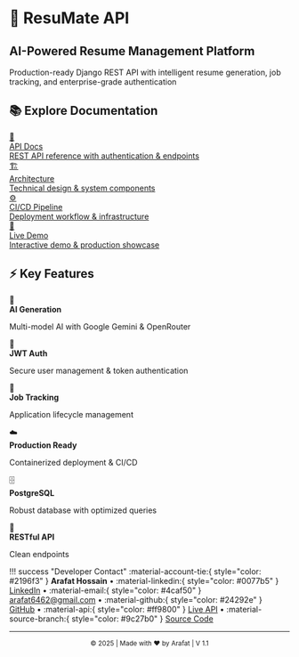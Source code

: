 <div class="homepage">

<div class="hero-section">
<h1>🚀 <strong>ResuMate API</strong></h1>
<h2>AI-Powered Resume Management Platform</h2>

<div class="hero-subtitle">
Production-ready Django REST API with intelligent resume generation, job tracking, and enterprise-grade authentication
</div>
</div>


<div class="nav-section">
<h2>📚 <strong>Explore Documentation</strong></h2>

<div class="section-nav-grid">

<a href="api-docs/" class="section-nav-card api-docs">
<div class="nav-icon">🔗</div>
<div class="nav-title">API Docs</div>
<div class="nav-description">REST API reference with authentication & endpoints</div>
</a>

<a href="architecture/" class="section-nav-card architecture">
<div class="nav-icon">🏗️</div>
<div class="nav-title">Architecture</div>
<div class="nav-description">Technical design & system components</div>
</a>

<a href="cicd-pipeline/" class="section-nav-card cicd">
<div class="nav-icon">⚙️</div>
<div class="nav-title">CI/CD Pipeline</div>
<div class="nav-description">Deployment workflow & infrastructure</div>
</a>

<a href="live-demo/" class="section-nav-card demo">
<div class="nav-icon">🚀</div>
<div class="nav-title">Live Demo</div>
<div class="nav-description">Interactive demo & production showcase</div>
</a>

</div>
</div>


<div class="features-section">
<h2>⚡ <strong>Key Features</strong></h2>

<div class="features-grid">

<div class="feature-card ai-gen">
<div class="feature-icon">🤖</div>
<strong>AI Generation</strong>
<p>Multi-model AI with Google Gemini & OpenRouter</p>
</div>

<div class="feature-card auth-sys">
<div class="feature-icon">🔐</div>
<strong>JWT Auth</strong>
<p>Secure user management & token authentication</p>
</div>

<div class="feature-card job-track">
<div class="feature-icon">💼</div>
<strong>Job Tracking</strong>
<p>Application lifecycle management</p>
</div>

<div class="feature-card deploy">
<div class="feature-icon">☁️</div>
<strong>Production Ready</strong>
<p>Containerized deployment & CI/CD</p>
</div>

<div class="feature-card database">
<div class="feature-icon">🗄️</div>
<strong>PostgreSQL</strong>
<p>Robust database with optimized queries</p>
</div>

<div class="feature-card api-design">
<div class="feature-icon">🎯</div>
<strong>RESTful API</strong>
<p>Clean endpoints</p>
</div>

</div>
</div>

</div>

!!! success "Developer Contact"
    :material-account-tie:{ style="color: #2196f3" } **Arafat Hossain** • :material-linkedin:{ style="color: #0077b5" } [LinkedIn](https://www.linkedin.com/in/arafat6462) • :material-email:{ style="color: #4caf50" } [arafat6462@gmail.com](mailto:arafat6462@gmail.com) • :material-github:{ style="color: #24292e" } [GitHub](https://github.com/Arafat6462) • :material-api:{ style="color: #ff9800" } [Live API](https://arafat2.me/api) • :material-source-branch:{ style="color: #9c27b0" } [Source Code](https://github.com/Arafat6462/ResuMate)

---

<div align="center" style="margin-top: 0em;">
  <sub>&copy; 2025 | Made with ❤️ by Arafat | V 1.1</sub>
</div>
